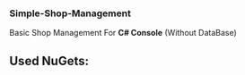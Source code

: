 ### Simple-Shop-Management
Basic Shop Management For **C# Console** (Without DataBase)

## Used NuGets:
